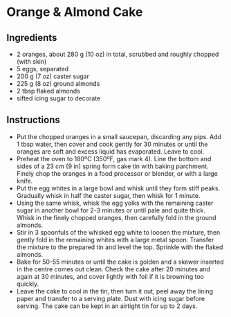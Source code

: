 # Orange & Almond Cake

## Ingredients

- 2 oranges, about 280 g (10 oz) in total, scrubbed and roughly chopped (with
  skin)
- 5 eggs, separated
- 200 g (7 oz) caster sugar
- 225 g (8 oz) ground almonds
- 2 tbsp flaked almonds
- sifted icing sugar to decorate

## Instructions

- Put the chopped oranges in a small saucepan, discarding any pips. Add 1 tbsp
  water, then cover and cook gently for 30 minutes or until the oranges are soft
  and excess liquid has evaporated. Leave to cool.
- Preheat the oven to 180ºC (350ºF, gas mark 4). Line the bottom and sides of a
  23 cm (9 in) spring form cake tin with baking parchment. Finely chop the
  oranges in a food processor or blender, or with a large knife.
- Put the egg whites in a large bowl and whisk until they form stiff peaks.
  Gradually whisk in half the caster sugar, then whisk for 1 minute.
- Using the same whisk, whisk the egg yolks with the remaining caster sugar in
  another bowl for 2-3 minutes or until pale and quite thick. Whisk in the
  finely chopped oranges, then carefully fold in the ground almonds.
- Stir in 3 spoonfuls of the whisked egg white to loosen the mixture, then
  gently fold in the remaining whites with a large metal spoon. Transfer the
  mixture to the prepared tin and level the top. Sprinkle with the flaked
  almonds.
- Bake for 50-55 minutes or until the cake is golden and a skewer inserted in
  the centre comes out clean. Check the cake after 20 minutes and again at 30
  minutes, and cover lightly with foil if it is browning too quickly.
- Leave the cake to cool in the tin, then turn it out, peel away the lining
  paper and transfer to a serving plate. Dust with icing sugar before serving.
  The cake can be kept in an airtight tin for up to 2 days.
